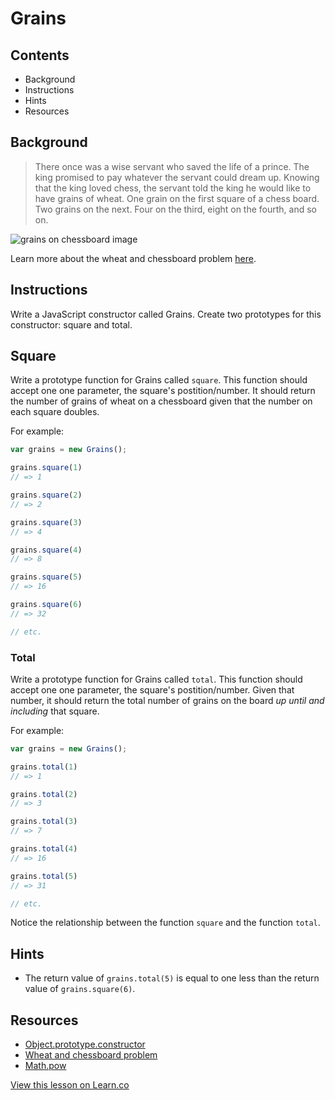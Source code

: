 

# Grains

## Contents

* Background
* Instructions
* Hints
* Resources

## Background

> There once was a wise servant who saved the life of a prince. The king promised to pay whatever the servant could dream up. Knowing that the king loved chess, the servant told the king he would like to have grains of wheat. One grain on the first square of a chess board. Two grains on the next. Four on the third, eight on the fourth, and so on.

![grains on chessboard image](https://s3-us-west-2.amazonaws.com/web-dev-readme-photos/js/grains.png)

Learn more about the wheat and chessboard problem [here](http://en.wikipedia.org/wiki/Wheat_and_chessboard_problem).

## Instructions

Write a JavaScript constructor called Grains. Create two prototypes for this constructor: square and total.

## Square

Write a prototype function for Grains called `square`. This function should accept one one parameter, the square's postition/number. It should return the number of grains of wheat on a chessboard given that the number on each square doubles.

For example:

```javascript
var grains = new Grains();

grains.square(1)
// => 1

grains.square(2)
// => 2

grains.square(3)
// => 4

grains.square(4)
// => 8

grains.square(5)
// => 16

grains.square(6)
// => 32

// etc.
```

### Total

Write a prototype function for Grains called `total`. This function should accept one one parameter, the square's postition/number. Given that number, it should return the total number of grains on the board *up until and including* that square.

For example:

```javascript
var grains = new Grains();

grains.total(1)
// => 1

grains.total(2)
// => 3

grains.total(3)
// => 7

grains.total(4)
// => 16

grains.total(5)
// => 31

// etc.
```

Notice the relationship between the function `square` and the function `total`.

## Hints

* The return value of `grains.total(5)` is equal to one less than the return value of `grains.square(6)`.

## Resources

* [Object.prototype.constructor](https://developer.mozilla.org/en-US/docs/Web/JavaScript/Reference/Global_Objects/Object/constructor)
* [Wheat and chessboard problem](http://en.wikipedia.org/wiki/Wheat_and_chessboard_problem)
* [Math.pow](https://developer.mozilla.org/en-US/docs/Web/JavaScript/Reference/Global_Objects/Math/pow)

<a href='https://learn.co/lessons/oo-grains' data-visibility='hidden'>View this lesson on Learn.co</a>
